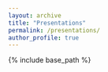 ```yaml
---
layout: archive
title: "Presentations"
permalink: /presentations/
author_profile: true
---
```


{% include base_path %}
